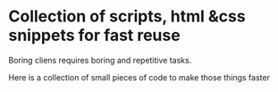 Collection of scripts, html &css snippets for fast reuse
========================================================


Boring cliens requires boring and repetitive tasks.

Here is a collection of small pieces of code to make those things faster
